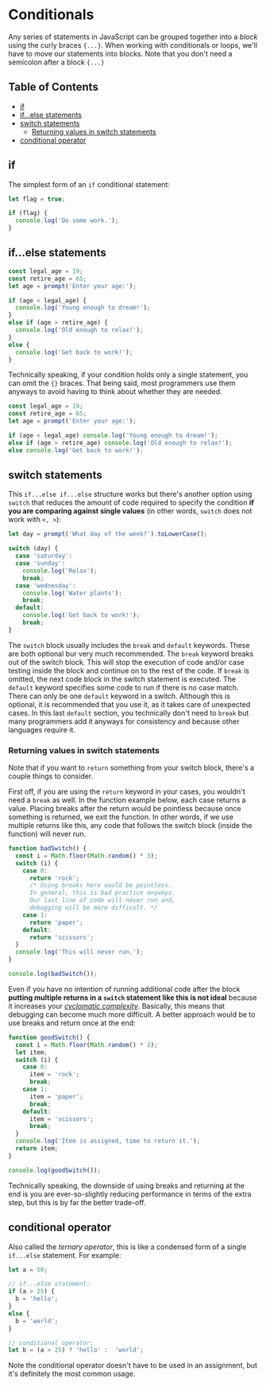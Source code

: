 # Conditionals


Any series of statements in JavaScript can be grouped together into a *block* using the curly braces `{...}`. When working with conditionals or loops, we'll have to move our statements into blocks. Note that you don't need a semicolon after a block `{...}`


## Table of Contents

<!-- toc -->

- [if](#if)
- [if...else statements](#ifelse-statements)
- [switch statements](#switch-statements)
  * [Returning values in switch statements](#returning-values-in-switch-statements)
- [conditional operator](#conditional-operator)

<!-- tocstop -->

## if

The simplest form of an `if` conditional statement:

```javascript
let flag = true;

if (flag) {
  console.log('Do some work.');
}
```


## if...else statements

```javascript
const legal_age = 19;  
const retire_age = 65;
let age = prompt('Enter your age:');

if (age < legal_age) {
  console.log('Young enough to dream!');
}
else if (age > retire_age) {
  console.log('Old enough to relax!');
}
else {
  console.log('Get back to work!');
}
```

Technically speaking, if your condition holds only a single statement, you can omit the `{}` braces. That being said, most programmers use them anyways to avoid having to think about whether they are needed.

```javascript
const legal_age = 19;
const retire_age = 65;
let age = prompt('Enter your age:');

if (age < legal_age) console.log('Young enough to dream!');
else if (age > retire_age) console.log('Old enough to relax!');
else console.log('Get back to work!');
```


## switch statements

This `if...else if...else` structure works but there's another option using `switch` that reduces the amount of code required to specify the condition **if you are comparing against single values** (in other words, `switch` does not work with `<, >`):

```javascript
let day = prompt('What day of the week?').toLowerCase();

switch (day) {
  case 'saturday':
  case 'sunday':
    console.log('Relax');
    break;
  case 'wednesday':
    console.log('Water plants');
    break;
  default:
    console.log('Get back to work!');
    break;
}
```

The `switch` block usually includes the `break` and `default` keywords. These are both optional bur very much recommended. The `break` keyword breaks out of the switch block. This will stop the execution of code and/or case testing inside the block and continue on to the rest of the code. If `break` is omitted, the next code block in the switch statement is executed. The `default` keyword specifies some code to run if there is no case match. There can only be one `default` keyword in a switch. Although this is optional, it is recommended that you use it, as it takes care of unexpected cases. In this last `default` section, you technically don't need to `break` but many programmers add it anyways for consistency and because other languages require it.

### Returning values in switch statements

Note that if you want to `return` something from your switch block, there's a couple things to consider.

First off, if you are using the `return` keyword in your cases, you wouldn't need a `break` as well. In the function example below, each case returns a value. Placing breaks after the return would be pointless because once something is returned, we exit the function. In other words, if we use multiple returns like this, any code that follows the switch block (inside the function) will never run.

```javascript
function badSwitch() {
  const i = Math.floor(Math.random() * 3);
  switch (i) {
    case 0:
      return 'rock';
      /* Using breaks here would be pointless.
      In general, this is bad practice anyways.
      Our last line of code will never run and,
      debugging will be more difficult. */
    case 1:
      return 'paper';
    default:
      return 'scissors';
  }
  console.log('This will never run.');
}

console.log(badSwitch());
```

Even if you have no intention of running additional code after the block **putting multiple returns in a `switch` statement like this is not ideal** because it increases your *[cyclomatic complexity](https://en.wikipedia.org/wiki/Cyclomatic_complexity)*. Basically, this means that debugging can become much more difficult. A better approach would be to use breaks and return once at the end:

```javascript
function goodSwitch() {
  const i = Math.floor(Math.random() * 3);
  let item;
  switch (i) {
    case 0:
      item = 'rock';
      break;
    case 1:
      item = 'paper';
      break;
    default:
      item = 'scissors';
      break;
  }
  console.log('Item is assigned, time to return it.');
  return item;
}

console.log(goodSwitch());
```

Technically speaking, the downside of using breaks and returning at the end is you are ever-so-slightly reducing performance in terms of the extra step, but this is by far the better trade-off.


## conditional operator

Also called the *ternary operator*, this is like a condensed form of a single `if...else` statement. For example:

```javascript
let a = 50;

// if...else statement:
if (a > 25) {
  b = 'hello';
}
else {
  b = 'world';
}

// conditional operator:
let b = (a > 25) ? 'hello' :  'world';
```

Note the conditional operator doesn't have to be used in an assignment, but it's definitely the most common usage.
